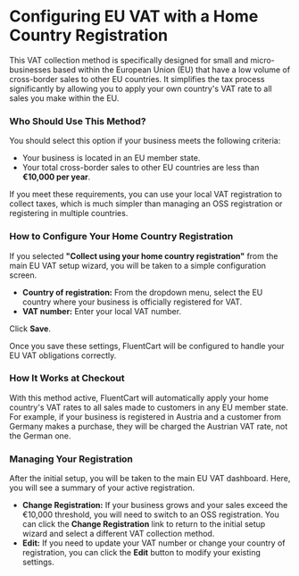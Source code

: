 # Configuring EU VAT with a Home Country Registration

This VAT collection method is specifically designed for small and micro-businesses based within the European Union (EU) that have a low volume of cross-border sales to other EU countries. It simplifies the tax process significantly by allowing you to apply your own country's VAT rate to all sales you make within the EU.

### Who Should Use This Method?

You should select this option if your business meets the following criteria:

* Your business is located in an EU member state.
* Your total cross-border sales to other EU countries are less than **€10,000 per year**.

If you meet these requirements, you can use your local VAT registration to collect taxes, which is much simpler than managing an OSS registration or registering in multiple countries.

### How to Configure Your Home Country Registration

If you selected **"Collect using your home country registration"** from the main EU VAT setup wizard, you will be taken to a simple configuration screen.

* **Country of registration:** From the dropdown menu, select the EU country where your business is officially registered for VAT.
* **VAT number:** Enter your local VAT number.

Click **Save**.

Once you save these settings, FluentCart will be configured to handle your EU VAT obligations correctly.

### How It Works at Checkout

With this method active, FluentCart will automatically apply your home country's VAT rates to all sales made to customers in any EU member state. For example, if your business is registered in Austria and a customer from Germany makes a purchase, they will be charged the Austrian VAT rate, not the German one.

### Managing Your Registration

After the initial setup, you will be taken to the main EU VAT dashboard. Here, you will see a summary of your active registration.

* **Change Registration:** If your business grows and your sales exceed the €10,000 threshold, you will need to switch to an OSS registration. You can click the **Change Registration** link to return to the initial setup wizard and select a different VAT collection method.
* **Edit:** If you need to update your VAT number or change your country of registration, you can click the **Edit** button to modify your existing settings.